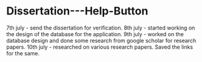 # Dissertation---Help-Button
7th july - send the dissertation for verification.
8th july - started working on the design of the database for the application.
9th july - worked on the database design and done some research from google scholar for research papers.
10th july - researched on various research papers. Saved the links for the same.
